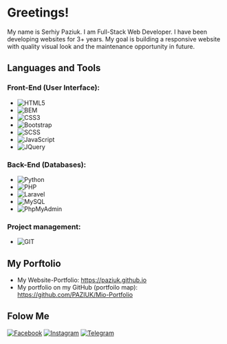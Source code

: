 # Greetings!

My name is Serhiy Paziuk. I am Full-Stack Web Developer. I have been developing websites for 3+ years. 
My goal is building a responsive website with quality visual look and the maintenance opportunity in future.

## Languages and Tools
### Front-End (User Interface):
  - ![HTML5](https://img.shields.io/badge/-HTML5-ffffff?style=for-the-badge&logo=html5)
  - ![BEM](https://img.shields.io/badge/-BEM-052534?style=for-the-badge&logo=bem)
  - ![CSS3](https://img.shields.io/badge/-CSS3-264de4?style=for-the-badge&logo=css3)
  - ![Bootstrap](https://img.shields.io/badge/-Bootstrap-ffffff?style=for-the-badge&logo=bootstrap)
  - ![SCSS](https://img.shields.io/badge/-SASS/SCSS-264de4?style=for-the-badge&logo=sass)
  - ![JavaScript](https://img.shields.io/badge/-JavaScript-ffffff?style=for-the-badge&logo=javascript)
  - ![JQuery](https://img.shields.io/badge/-JQuery-264de4?style=for-the-badge&logo=jquery)
### Back-End (Databases):
  - ![Python](https://img.shields.io/badge/-Python-ffdf5a?style=for-the-badge&logo=python)
  - ![PHP](https://img.shields.io/badge/-PHP-090909?style=for-the-badge&logo=php)
  - ![Laravel](https://img.shields.io/badge/-Laravel-090909?style=for-the-badge&logo=laravel)
  - ![MySQL](https://img.shields.io/badge/-MySQL-ffffff?style=for-the-badge&logo=mysql)
  - ![PhpMyAdmin](https://img.shields.io/badge/-PhpMyAdmin-ffffff?style=for-the-badge&logo=phpmyadmin)
### Project management:
  - ![GIT](https://img.shields.io/badge/-GIT-ffffff?style=for-the-badge&logo=git)

## My Porftolio
  - My Website-Portfolio: https://paziuk.github.io
  - My portfolio on my GitHub (portfoilo map): https://github.com/PAZIUK/Mio-Portfolio


## Folow Me
[![Facebook](https://img.shields.io/badge/-Facebook-090909?style=for-the-badge&logo=facebook)](https://www.facebook.com/paziuk.17)
[![Instagram](https://img.shields.io/badge/-Instagram-090909?style=for-the-badge&logo=instagram)](https://www.instagram.com/paziuk.17)
[![Telegram](https://img.shields.io/badge/-Telegram-090909?style=for-the-badge&logo=telegram)](https://t.me/Paziuk17)
